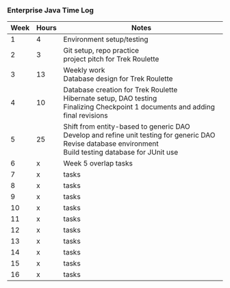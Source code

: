### Enterprise Java Time Log

| Week | Hours | Notes                                                                                                                                                               |
|------|-------|---------------------------------------------------------------------------------------------------------------------------------------------------------------------|
| 1    | 4     | Environment setup/testing                                                                                                                                           |
| 2    | 3     | Git setup, repo practice<br/>project pitch for Trek Roulette                                                                                                        |
| 3    | 13    | Weekly work<br/>Database design for Trek Roulette                                                                                                                   |
| 4    | 10    | Database creation for Trek Roulette<br/>Hibernate setup, DAO testing<br/>Finalizing Checkpoint 1 documents and adding final revisions                               |
| 5    | 25    | Shift from entity-based to generic DAO<br/>Develop and refine unit testing for generic DAO<br/>Revise database environment<br/>Build testing database for JUnit use |
| 6    | x     | Week 5 overlap tasks                                                                                                                                                |
| 7    | x     | tasks                                                                                                                                                               |
| 8    | x     | tasks                                                                                                                                                               |
| 9    | x     | tasks                                                                                                                                                               |
| 10   | x     | tasks                                                                                                                                                               |
| 11   | x     | tasks                                                                                                                                                               |
| 12   | x     | tasks                                                                                                                                                               |
| 13   | x     | tasks                                                                                                                                                               |
| 14   | x     | tasks                                                                                                                                                               |
| 15   | x     | tasks                                                                                                                                                               |
| 16   | x     | tasks                                                                                                                                                               |
